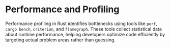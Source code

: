 # Performance and Profiling

Performance profiling in Rust identifies bottlenecks using tools like `perf`, `cargo bench`, `criterion`, and `flamegraph`. These tools collect statistical data about runtime performance, helping developers optimize code efficiently by targeting actual problem areas rather than guessing.